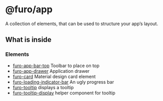 # @furo/app

A collection of elements, that can be used to structure your app’s layout.

## What is inside

### Elements

- [furo-app-bar-top](?t=FuroAppBarTop) Toolbar to place on top
- [furo-app-drawer](?t=FuroAppDrawer) Application drawer
- [furo-card](?t=FuroCard) Material design card element
- [furo-loading-indicator-bar](?t=FuroLoadingIndicator) An ugly progress bar
- [furo-tooltip](?t=FuroTooltip) displays a tooltip
- [furo-tooltip-display](?t=FuroTooltipDisplay) helper component for tooltip
